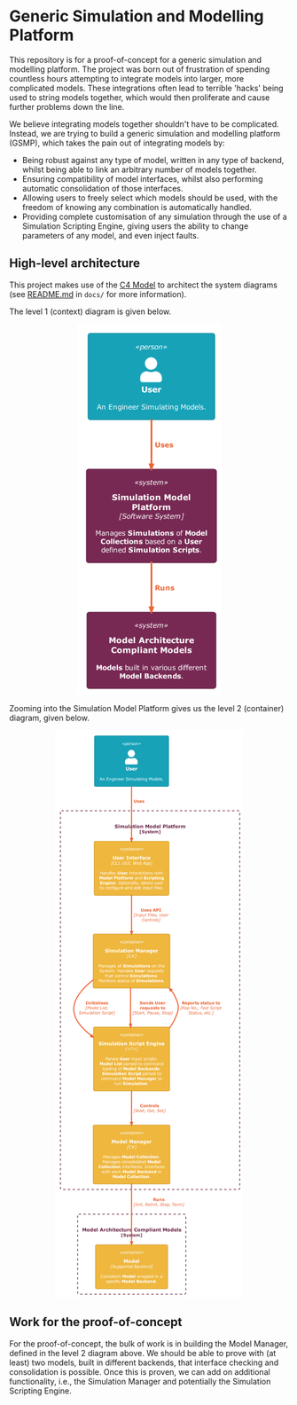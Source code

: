 # Generic Simulation and Modelling Platform

This repository is for a proof-of-concept for a generic simulation and modelling platform.
The project was born out of frustration of spending countless hours attempting to integrate models into larger, more complicated models.
These integrations often lead to terrible 'hacks' being used to string
models together, which would then proliferate and cause further problems
down the line.

We believe integrating models together shouldn't have to be complicated.
Instead, we are trying to build a generic simulation and modelling
platform (GSMP), which takes the pain out of integrating models by:
- Being robust against any type of model, written in any type of backend,
whilst being able to link an arbitrary number of models together.
- Ensuring compatibility of model interfaces, whilst also performing automatic consolidation of those interfaces.
- Allowing users to freely select which models should be used, with the freedom of knowing any combination is automatically handled.
- Providing complete customisation of any simulation through the use of a
Simulation Scripting Engine, giving users the ability to change
parameters of any model, and even inject faults.


## High-level architecture
This project makes use of the [C4 Model](https://c4model.com/) to architect
the system diagrams (see [README.md](docs/readme.md) in `docs/` for more information).

The level 1 (context) diagram is given below.
<p align="center">
  <img src="docs/PlantUML/diagrams/out/L1_System Context Diagram - Simulation Model Platform.png "/>
</p>

Zooming into the Simulation Model Platform gives us the level 2 (container)
diagram, given below.
<p align="center">
  <img src="docs/PlantUML/diagrams/out/L2_Container Diagram - Simulation Model Platform.png "/>
</p>

## Work for the proof-of-concept
For the proof-of-concept, the bulk of work is in building the Model Manager,
defined in the level 2 diagram above.
We should be able to prove with (at least) two models, built in different
backends, that interface checking and consolidation is possible.
Once this is proven, we can add on additional functionality, i.e., the
Simulation Manager and potentially the Simulation Scripting Engine.

